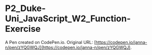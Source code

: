 # P2_Duke-Uni_JavaScript_W2_Function-Exercise

A Pen created on CodePen.io. Original URL: [https://codepen.io/janna-n/pen/zYQGWQJ](https://codepen.io/janna-n/pen/zYQGWQJ).

